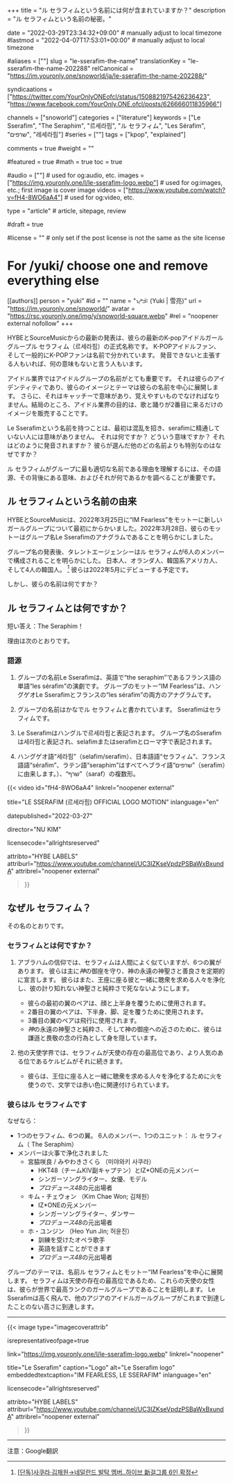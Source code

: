 +++
title = "ル セラフィムという名前には何が含まれていますか？"
description = "ル セラフィムという名前の秘密。"

date = "2022-03-29T23:34:32+09:00"                                          # manually adjust to local timezone
#lastmod = "2022-04-07T17:53:01+00:00"                                       # manually adjust to local timezone

#aliases = [""]
slug = "le-sserafim-the-name"
translationKey = "le-sserafim-the-name-202288"
relCanonical = "https://im.youronly.one/snoworld/ja/le-sserafim-the-name-202288/"

syndicaations = ["https://twitter.com/YourOnlyONEofcl/status/1508821975426236423", "https://www.facebook.com/YourOnly.ONE.ofcl/posts/626666011835966"]

channels = ["snoworld"]
categories = ["literature"]
keywords = ["Le Sserafim", "The Seraphim", "르세라핌", "ル セラフィム", "Les Sérafim", "שרפים", "레세라핌"]
#series = [""]
tags = ["kpop", "explained"]

comments = true
#weight = ""

#featured = true
#math = true
toc = true

#audio = [""]                                                          # used for og:audio, etc.
images = ["https://img.youronly.one/l/le-sserafim-logo.webp"]                 # used for og:images, etc.; first image is cover image
videos = ["https://www.youtube.com/watch?v=fH4-8WO6aA4"]                         # used for og:video, etc.

type = "article"                                                             # article, sitepage, review

#draft = true

#license = ""                                                         # only set if the post license is not the same as the site license

# For /yuki/ choose one and remove everything else
[[authors]]
  person = "yuki"
  #id = ""
  name = "ᜌᜓᜃᜒ (Yuki | 雪亮)"
  url = "https://im.youronly.one/snoworld/"
  avatar = "https://rsc.youronly.one/img/y/snoworld-square.webp"
  #rel = "noopener external nofollow"
+++

HYBEとSourceMusicからの最新の発表は、彼らの最新のK-popアイドルガールグループル セラフィム（<bdi lang="ko">르세라핌</bdi>）の正式名称です。 K-POPアイドルファン、そして一般的にK-POPファンは名前で分かれています。 発音できないと主張する人もいれば、何の意味もないと言う人もいます。

<!--more-->

アイドル業界ではアイドルグループの名前がとても重要です。 それは彼らのアイデンティティであり、彼らのイメージとテーマは彼らの名前を中心に展開します。 さらに、それはキャッチーで意味があり、覚えやすいものでなければなりません。結局のところ、アイドル業界の目的は、歌と踊りが2番目に来るだけのイメージを販売することです。

<bdi lang="ko-Latn">Le Sserafim</bdi>という名前を持つことは、最初は混乱を招き、<bdi lang="he-Latn">serafim</bdi>に精通していない人には意味がありません。 それは何ですか？ どういう意味ですか？ それはどのように発音されますか？ 彼らが選んだ他のどの名前よりも特別なのはなぜですか？

ル セラフィムがグループに最も適切な名前である理由を理解するには、その語源、その背後にある意味、およびそれが何であるかを調べることが重要です。

## ル セラフィムという名前の由来

HYBEとSourceMusicは、2022年3月25日に<q>IM Fearless</q>をモットーに新しいガールグループについて最初にからかいました。2022年3月28日、彼らのモットーはグループ名<bdi lang="ko-Latn">Le Sserafim</bdi>のアナグラムであることを明らかにしました。

グループ名の発表後、タレントエージェンシーはル セラフィムが6人のメンバーで構成されることを明らかにした。 日本人、オランダ人、韓国系アメリカ人、そして4人の韓国人。 [^le-sserafim-star-news-new-six-member-group] 彼らは2022年5月にデビューする予定です。

しかし、彼らの名前は何ですか？

[^le-sserafim-star-news-new-six-member-group]: [[단독]사쿠라·김채원→네덜란드 발탁 멤버..하이브 新걸그룹 6인 확정](https://entertain.v.daum.net/v/20220325104557755 "[단독]사쿠라·김채원→네덜란드 발탁 멤버..하이브 新걸그룹 6인 확정")

## ル セラフィムとは何ですか？

短い答え：<bdi lang="en-PH">The Seraphim</bdi>！

理由は次のとおりです。

### 語源

01. グループの名前<bdi lang="ko-Latn">Le Sserafim</bdi>は、英語で<q><bdi lang="en-PH">the seraphim</bdi></q>であるフランス語の単語<q><bdi lang="fr">les sérafim</bdi></q>の演劇です。 グループのモットー<q>IM Fearless</q>は、ハングゲオ<bdi lang="ko-Latn">Le Sserafim</bdi>とフランスの<q><bdi lang="fr">les sérafim</bdi></q>の両方のアナグラムです。

01. グループの名前はかなでル セラフィムと書かれています。 <bdi lang="ko-Latn">Sserafim</bdi>はセラフィムです。

01. <bdi lang="ko-Latn">Le Sserafim</bdi>はハングルで<bdi lang="ko">르세라핌</bdi>と表記されます。 グループ名の<bdi lang="ko-Latn">Sserafim</bdi>は<bdi lang="ko">세라핌</bdi>と表記され、<bdi lang="ko-Latn">selafim</bdi>または<bdi lang="ko-Latn">serafim</bdi>とローマ字で表記されます。

01. ハングゲオ語<q><bdi lang="ko">세라핌</bdi></q>（<bdi lang="ko-Latn">selafim</bdi>/<bdi lang="ko-Latn">serafim</bdi>）、日本語語<q>セラフィム</q>、フランス語語<q><bdi lang="fr">sérafim</bdi></q>、ラテン語<q><bdi lang="lat">seraphim</bdi></q>はすべてヘブライ語<q><bdi lang="he">שרפים</bdi></q>（<bdi lang="he-Latn">serafim</bdi>）に由来します。）、<q><bdi lang="he">שרף</bdi></q>（<bdi lang="he-Latn">saraf</bdi>）の複数形。

<!-- markdownlint-disable -->
{{< video
  id="fH4-8WO6aA4"
  linkrel="noopener external"

  title="LE SSERAFIM (르세라핌) OFFICIAL LOGO MOTION"
  inlanguage="en"

  datepublished="2022-03-27"

  director="NU KIM"

  licensecode="allrightsreserved"

  attribto="HYBE LABELS"
  attriburl="https://www.youtube.com/channel/UC3IZKseVpdzPSBaWxBxundA"
  attribrel="noopener external"
>}}
<!-- markdownlint-enable -->

## なぜル セラフィム？

その名のとおりです。

### セラフィムとは何ですか？

01. アブラハムの信仰では、セラフィムは人間によく似ていますが、6つの翼があります。 彼らは主に*神*の御座を守り、神の永遠の神聖さと善良さを定期的に宣言します。 彼らはまた、王座に座る彼と一緒に聴衆を求める人々を浄化し、彼の計り知れない神聖さと純粋さで死なないようにします。

    - 彼らの最初の翼のペアは、顔と上半身を覆うために使用されます。
    - 2番目の翼のペアは、下半身、脚、足を覆うために使用されます。
    - 3番目の翼のペアは飛行に使用されます。
    - *神*の永遠の神聖さと純粋さ、そして神の御座への近さのために、彼らは謙遜と畏敬の念の行為として身を隠しています。

01. 他の天使学界では、セラフィムが天使の存在の最高位であり、より人気のある位であるケルビムがそれに続きます。

    - 彼らは、王位に座る人と一緒に聴衆を求める人々を浄化するために<span class="text-red">火</span>を使うので、文学では<span class="text-red">赤</span>い色に関連付けられています。

### 彼らはル セラフィムです

なぜなら：

- 1つのセラフィム、6つの翼。 6人のメンバー、1つのユニット： ル セラフィム（ <bdi lang="en-PH">The Seraphim</bdi>）
- メンバーは火事で浄化されました
  - 宮脇咲良 / みやわきさくら （<bdi lang="ko">미야와키 사쿠라</bdi>）
    - HKT48（チームKIV副キャプテン）とIZ*ONEの元メンバー
    - シンガーソングライター、女優、モデル
    - <cite>プロデュース48</cite>の元出場者
  - キム・チェウォン （<bdi lang="ko-Latn">Kim Chae Won</bdi>; <bdi lang="ko">김채원</bdi>）
    - IZ*ONEの元メンバー
    - シンガーソングライター、ダンサー
    - <cite>プロデュース48</cite>の元出場者
  - ホ・ユンジン （<bdi lang="ko-Latn">Heo Yun Jin</bdi>; <bdi lang="ko">허윤진</bdi>）
    - 訓練を受けたオペラ歌手
    - 英語を話すことができます
    - <cite>プロデュース48</cite>の元出場者
<!-- - 公式色は<span class="text-red">赤</span>かもしれません -->

グループのテーマは、名前ル セラフィムとモットー<q>IM Fearless</q>を中心に展開します。 セラフィムは天使の存在の最高位であるため、これらの天使の女性は、彼らが世界で最高ランクのガールグループであることを証明します。 Le Sserafimは高く飛んで、他のアジアのアイドルガールグループがこれまで到達したことのない高さに到達します。

---

<!-- markdownlint-disable -->
{{< image
  type="imagecoverattrib"

  isrepresentativeofpage=true

  link="https://img.youronly.one/l/le-sserafim-logo.webp"
  linkrel="noopener"

  title="Le Sserafim"
  caption="Logo"
  alt="Le Sserafim logo"
  embeddedtextcaption="IM FEARLESS, LE SSERAFIM"
  inlanguage="en"

  licensecode="allrightsreserved"

  attribto="HYBE LABELS"
  attriburl="https://www.youtube.com/channel/UC3IZKseVpdzPSBaWxBxundA"
  attribrel="noopener external"
>}}
<!-- markdownlint-enable -->

---

注意：Google翻訳
